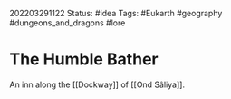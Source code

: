 202203291122
Status: #idea
Tags: #Eukarth #geography  #dungeons_and_dragons #lore 

# The Humble Bather
An inn along the [[Dockway]] of [[Ond Sâliya]].
